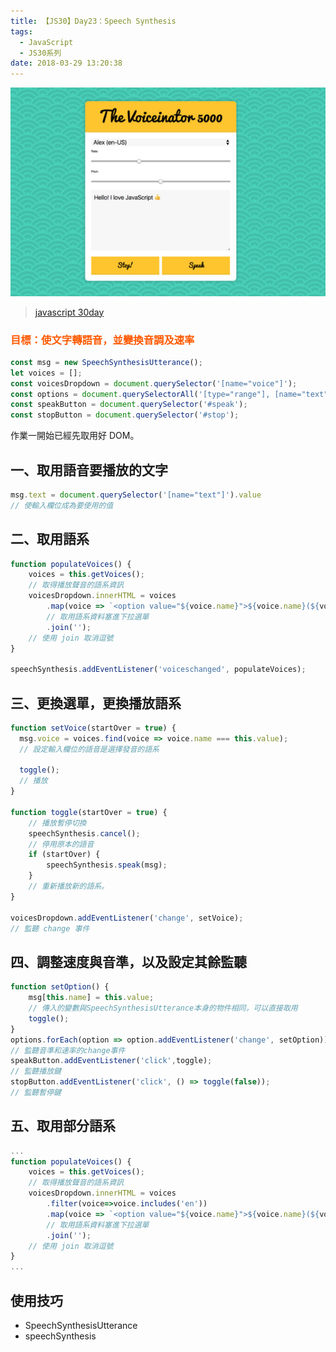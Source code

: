 ```yaml
---
title: 【JS30】Day23：Speech Synthesis
tags:
  - JavaScript
  - JS30系列
date: 2018-03-29 13:20:38
---
```

![](/img/js30day/small22.jpg)

> [javascript 30day](https://javascript30.com/)

<!-- more -->

### <span style="color:#ff5900">目標：使文字轉語音，並變換音調及速率</span>

```js
const msg = new SpeechSynthesisUtterance();
let voices = [];
const voicesDropdown = document.querySelector('[name="voice"]');
const options = document.querySelectorAll('[type="range"], [name="text"]');
const speakButton = document.querySelector('#speak');
const stopButton = document.querySelector('#stop');
```
作業一開始已經先取用好 DOM。

## 一、取用語音要播放的文字
```js
msg.text = document.querySelector('[name="text"]').value
// 使輸入欄位成為要使用的值
``` 

## 二、取用語系

```js
function populateVoices() {
    voices = this.getVoices();
    // 取得播放聲音的語系資訊
    voicesDropdown.innerHTML = voices
        .map(voice => `<option value="${voice.name}">${voice.name}(${voice.lang})</option>`)
        // 取用語系資料塞進下拉選單
        .join('');
    // 使用 join 取消逗號
}

speechSynthesis.addEventListener('voiceschanged', populateVoices);
```

## 三、更換選單，更換播放語系
```js
function setVoice(startOver = true) {
  msg.voice = voices.find(voice => voice.name === this.value);
  // 設定輸入欄位的語音是選擇發音的語系

  toggle();
  // 播放
}

function toggle(startOver = true) {
    // 播放暫停切換
    speechSynthesis.cancel();
    // 停用原本的語音
    if (startOver) {
        speechSynthesis.speak(msg);
    }
    // 重新播放新的語系。
}

voicesDropdown.addEventListener('change', setVoice);
// 監聽 change 事件
```

## 四、調整速度與音準，以及設定其餘監聽

```js
function setOption() {
    msg[this.name] = this.value;
    // 傳入的變數與SpeechSynthesisUtterance本身的物件相同，可以直接取用
    toggle();
}
options.forEach(option => option.addEventListener('change', setOption))
// 監聽音準和速率的change事件
speakButton.addEventListener('click',toggle);
// 監聽播放鍵
stopButton.addEventListener('click', () => toggle(false));
// 監聽暫停鍵
```

## 五、取用部分語系

```js
...
function populateVoices() {
    voices = this.getVoices();
    // 取得播放聲音的語系資訊
    voicesDropdown.innerHTML = voices
        .filter(voice=>voice.includes('en'))
        .map(voice => `<option value="${voice.name}">${voice.name}(${voice.lang})</option>`)
        // 取用語系資料塞進下拉選單
        .join('');
    // 使用 join 取消逗號
}
...
```


## 使用技巧
- SpeechSynthesisUtterance
- speechSynthesis